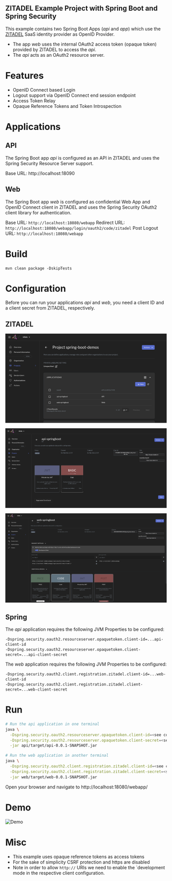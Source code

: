 ## ZITADEL Example Project with Spring Boot and Spring Security

This example contains two Spring Boot Apps (_api_ and _app_) which use the [ZITADEL](https://zitadel.ch/) SaaS identity provider as OpenID Provider.

- The app _web_ uses the internal OAuth2 access token (opaque token) provided by ZITADEL to access the _api_.
- The _api_ acts as an OAuth2 resource server.

# Features

- OpenID Connect based Login
- Logout support via OpenID Connect end session endpoint
- Access Token Relay
- Opaque Reference Tokens and Token Introspection

# Applications

## API

The Spring Boot app _api_ is configured as an API in ZITADEL and uses the Spring Security Resource Server support.

Base URL: http://localhost:18090

## Web

The Spring Boot app _web_ is configured as confidential Web App and OpenID Connect client in ZITADEL and uses the Spring Security OAuth2 client library
for authentication.

Base URL: `http://localhost:18080/webapp`
Redirect URL: `http://localhost:18080/webapp/login/oauth2/code/zitadel`
Post Logout URL: `http://localhost:18080/webapp`

# Build

```
mvn clean package -DskipTests
```

# Configuration

Before you can run your applications _api_ and _web_, you need a client ID and a client secret from ZITADEL, respectively.

## ZITADEL

![Client Configurations](/java/spring-boot/spring-boot-zitadel-config.png)

![API App Configurations](/java/spring-boot/spring-boot-zitadel-config-api-app.png)

![Web App Configurations](/java/spring-boot/spring-boot-zitadel-config-web-app2.png)

## Spring

The _api_ application requires the following JVM Properties to be configured:

```
-Dspring.security.oauth2.resourceserver.opaquetoken.client-id=...api-client-id
-Dspring.security.oauth2.resourceserver.opaquetoken.client-secret=...api-client-secret
```

The _web_ application requires the following JVM Properties to be configured:

```
-Dspring.security.oauth2.client.registration.zitadel.client-id=...web-client-id
-Dspring.security.oauth2.client.registration.zitadel.client-secret=...web-client-secret
```

# Run

```bash
# Run the api application in one terminal
java \
  -Dspring.security.oauth2.resourceserver.opaquetoken.client-id=<see configuration below> \
  -Dspring.security.oauth2.resourceserver.opaquetoken.client-secret=<see configuration below> \
  -jar api/target/api-0.0.1-SNAPSHOT.jar
```

```bash
# Run the web application in another terminal
java \
  -Dspring.security.oauth2.client.registration.zitadel.client-id=<see configuration below> \
  -Dspring.security.oauth2.client.registration.zitadel.client-secret=<see configuration below> \
  -jar web/target/web-0.0.1-SNAPSHOT.jar
```

Open your browser and navigate to http://localhost:18080/webapp/

# Demo

![Demo](spring-boot-zitadel-demo.gif)

# Misc

- This example uses opaque reference tokens as access tokens
- For the sake of simplicity CSRF protection and https are disabled
- Note in order to allow `http://` URIs we need to enable the `development mode in the respective client configuration.
